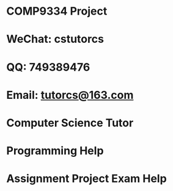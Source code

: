 # COMP9334 Project
# WeChat: cstutorcs

# QQ: 749389476

# Email: tutorcs@163.com

# Computer Science Tutor

# Programming Help

# Assignment Project Exam Help
